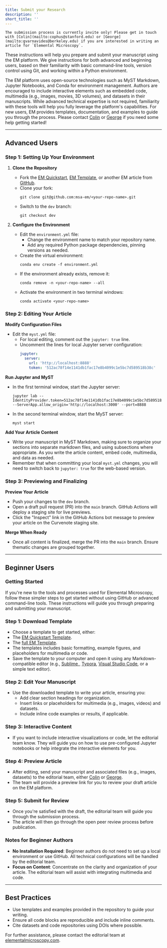 ```yaml
---
title: Submit your Research
description: ''
short_title: ''
---
```



```{important}
The submission process is currently invite only! Please get in touch with [Colin](mailto:cophus@stanford.edu) or [George](mailto:gvarnavides@berkeley.edu) if you are interested in writing an article for `Elemental Microscopy`.
```

These instructions will help you prepare and submit your manuscript using the EM platform. We give instructions for both advanced and beginning users, based on their familiarity with basic command-line tools, version control using Git, and working within a Python environment. 

The EM platform uses open-source technologies such as MyST Markdown, Jupyter Notebooks, and Conda for environment management. Authors are encouraged to include interactive elements such as embedded code, multimedia (e.g., images, movies, 3D volumes), and datasets in their manuscripts. While advanced technical expertise is not required, familiarity with these tools will help you fully leverage the platform's capabilities. For new users, EM provides templates, documentation, and examples to guide you through the process. Please contact [Colin](mailto:cophus@stanford.edu) or [George](mailto:gvarnavides@berkeley.edu) if you need some help getting started!

---

## Advanced Users

### Step 1: Setting Up Your Environment

1. **Clone the Repository**
   - Fork the [EM Quickstart](https://github.com/msa-em/em-quickstart), [EM Template](https://github.com/msa-em/em-template), or another EM article from [GitHub](https://github.com/msa-em).
   - Clone your fork:  
     ```
     git clone git@github.com:msa-em/<your-repo-name>.git
     ```
   - Switch to the `dev` branch:  
     ```
     git checkout dev
     ```

2. **Configure the Environment**
   - Edit the `environment.yml` file:
     - Change the environment name to match your repository name.
     - Add any required Python package dependencies, pinning versions as needed.
   - Create the virtual environment:  
     ```
     conda env create -f environment.yml
     ```
   - If the environment already exists, remove it:  
     ```
     conda remove -n <your-repo-name> --all
     ```
   - Activate the environment in two terminal windows:  
     ```
     conda activate <your-repo-name>
     ```


### Step 2: Editing Your Article

**Modify Configuration Files**
   - Edit the `myst.yml` file:
     - For local editing, comment out the `jupyter: true` line.
     - Uncomment the lines for local Jupyter server configuration:
       ```yaml
       jupyter:
         server:
           url: 'http://localhost:8888'
           token: '512ac78f14e1141db1fac17e8b4099c1e5bc7d589518b38c'
       ```

**Run Jupyter and MyST**
   - In the first terminal window, start the Jupyter server:  
     ```
     jupyter lab --IdentityProvider.token=512ac78f14e1141db1fac17e8b4099c1e5bc7d589518b38c --ServerApp.allow_origin='http://localhost:3000' --port=8888
     ```
   - In the second terminal window, start the MyST server:  
     ```
     myst start
     ```

**Add Your Article Content**
   - Write your manuscript in MyST Markdown, making sure to organize your sections into separate markdown files, and using subsections where appropriate. As you write the article content, embed code, multimedia, and data as needed.
   - Remember that when committing your local `myst.yml` changes, you will need to switch back to `jupyter: true` for the web-based version. 


### Step 3: Previewing and Finalizing

**Preview Your Article**
   - Push your changes to the `dev` branch.
   - Open a draft pull request (PR) into the `main` branch. GitHub Actions will deploy a staging site for live previews.
   - Click the "Inspect" link in the GitHub Actions bot message to preview your article on the Curvenote staging site.

**Merge When Ready**
   - Once all content is finalized, merge the PR into the `main` branch. Ensure thematic changes are grouped together.

---


## Beginner Users

### Getting Started

If you're new to the tools and processes used for Elemental Microscopy, follow these simpler steps to get started without using GitHub or advanced command-line tools. These instructions will guide you through preparing and submitting your manuscript.

### Step 1: Download Template
   - Choose a template to get started, either:
   - The [EM Quickstart Template](https://github.com/msa-em/em-quickstart).
   - The [full EM Template](https://github.com/msa-em/em-template).
   - The templates includes basic formatting, example figures, and placeholders for multimedia or code.
   - Save the template to your computer and open it using any Markdown-compatible editor (e.g., [Sublime](https://www.sublimetext.com/),, [Typora](https://typora.io/), [Visual Studio Code](https://code.visualstudio.com/), or a simple text editor).

### Step 2: Edit Your Manuscript
   - Use the downloaded template to write your article, ensuring you:
     - Add clear section headings for organization.
     - Insert links or placeholders for multimedia (e.g., images, videos) and datasets.
     - Include inline code examples or results, if applicable.

### Step 3: Interactive Content
   - If you want to include interactive visualizations or code, let the editorial team know. They will guide you on how to use pre-configured Jupyter notebooks or help integrate the interactive elements for you.

### Step 4: Preview Article
   - After editing, send your manuscript and associated files (e.g., images, datasets) to the editorial team, either [Colin](mailto:cophus@stanford.edu) or [George](mailto:gvarnavides@berkeley.edu).
   - The team will provide a preview link for you to review your draft article on the EM platform.

### Step 5: Submit for Review
   - Once you're satisfied with the draft, the editorial team will guide you through the submission process.
   - The article will then go through the open peer review process before publication.


### Notes for Beginner Authors

- **No Installation Required**: Beginner authors do not need to set up a local environment or use GitHub. All technical configurations will be handled by the editorial team.
- **Focus on Content**: Concentrate on the clarity and organization of your article. The editorial team will assist with integrating multimedia and code.


---


## Best Practices

- Use templates and examples provided in the repository to guide your writing.
- Ensure all code blocks are reproducible and include inline comments.
- Cite datasets and code repositories using DOIs where possible.

For further assistance, please contact the editorial team at [elementalmicroscopy.com](/editors).

